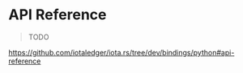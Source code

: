 # API Reference

> TODO

https://github.com/iotaledger/iota.rs/tree/dev/bindings/python#api-reference
